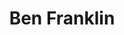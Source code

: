 ---
pid: CH271
title: Ben Franklin
location_transcription: 
zipcode: '10710'
outside_phl: 'Yonkers NY '
neighborhood: 
age: '52'
age_range: 50-59
instagram: 
image_file_name: CH_271.jpg
proposal_transcription: 
topic: Figure,History,Philadelphia
topic_summary: 0, 0, 0
type: Other No Form
keywords_other: 
credit: S. Vijayakumar
image_labels: 
twitter: 
facebook: 
permalink: "/monuments/ch271/"
layout: item-page
---